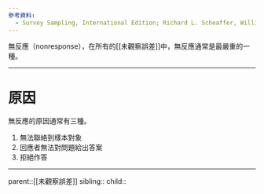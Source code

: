 ```yaml
---
參考資料:
  - Survey Sampling, International Edition; Richard L. Scheaffer, William Mendenhall. III
---
```

無反應（nonresponse），在所有的[[未觀察誤差]]中，無反應通常是最嚴重的一種。

- - -
# 原因
無反應的原因通常有三種。

1. 無法聯絡到樣本對象
2. 回應者無法對問題給出答案
3. 拒絕作答
- - -
parent::[[未觀察誤差]]
sibling::
child::